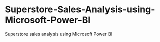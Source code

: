 # Superstore-Sales-Analysis-using-Microsoft-Power-BI
Superstore sales analysis using Microsoft Power BI
